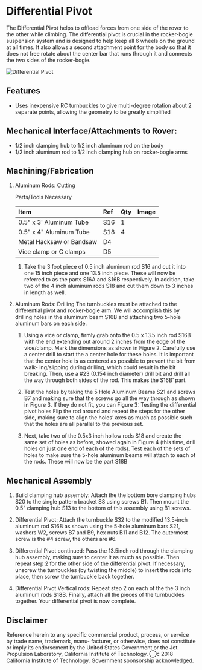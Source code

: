 # Differential Pivot
The Differential Pivot helps to offload forces from one side of the rover to the other while climbing. The differential pivot is crucial in the rocker-bogie suspension system and is designed to help keep all 6 wheels on the ground at all times. It also allows a second attachment point for the body so that it does not free rotate about the center bar that runs through it and connects the two sides of the rocker-bogie.

![Differential Pivot](Latex%20Docs/Pictures/Differential%20Pivot.PNG)

## Features
  * Uses inexpensive RC turnbuckles to give multi-degree rotation about 2 separate points, allowing the geometry to be greatly simplified

## Mechanical Interface/Attachments to Rover:
  * 1/2 inch clamping hub to 1/2 inch aluminum rod on the body
  * 1/2 inch aluminum rod to 1/2 inch clamping hub on rocker-bogie arms

## Machining/Fabrication

1. Aluminum Rods: Cutting

    Parts/Tools Necessary

    | Item | Ref | Qty | Image |
    | :--- | :-- | :-- | :---: |
    | 0.5" x 3' Aluminum Tube | S16 | 1 | |
    | 0.5" x 4" Aluminum Tube | S18 | 4 | |
    | Metal Hacksaw or Bandsaw | D4 |   | |
    | Vice clamp or C clamps | D5 | | |

    1. Take the 3 foot piece of 0.5 inch aluminum rod S16 and cut it into one 15 inch piece and one 13.5 inch piece. These will now be referred to as the parts S16A and S16B respectively. In addition, take two of the 4 inch aluminum rods S18 and cut them down to 3 inches in length as well.


2. Aluminum Rods: Drilling
    The turnbuckles must be attached to the differential pivot and rocker-bogie arm. We will accomplish this by drilling holes in the aluminum beam S16B and attaching two 5-hole aluminum bars on each side.
    1. Using a vice or clamp, firmly grab onto the 0.5 x 13.5 inch rod S16B with the end extending out around 2 inches from the edge of the vice/clamp. Mark the dimensions as shown in Figure 2. Carefully use a center drill to start the a center hole for these holes. It is important that the center hole is as centered as possible to prevent the bit from walk- ing/slipping during drilling, which could result in the bit breaking. Then, use a #23 (0.154 inch diameter) drill bit and drill all the way through both sides of the rod. This makes the S16B’ part.

    2. Test the holes by taking the 5 Hole Aluminum Beams S21 and screws B7 and making sure that the screws go all the way through as shown in Figure 3. If they do not fit, you can Figure 3: Testing the differential pivot holes Flip the rod around and repeat the steps for the other side, making sure to align the holes’ axes as much as possible such that the holes are all parallel to the previous set.

    3. Next, take two of the 0.5x3 inch hollow rods S18 and create the same set of holes as before, showed again in Figure 4 (this time, drill holes on just one end of each of the rods). Test each of the sets of holes to make sure the 5-hole aluminum beams will attach to each of the rods. These will now be the part S18B



## Mechanical Assembly

1. Build clamping hub assembly: Attach the the bottom bore clamping hubs S20 to the single pattern bracket S8 using screws B1. Then mount the 0.5” clamping hub S13 to the bottom of this assembly using B1 screws.

2. Differential Pivot: Attach the turnbuckle S32 to the modified 13.5-inch aluminum rod S16B as shown using the 5-hole aluminum bars S21, washers W2, screws B7 and B9, hex nuts B11 and B12. The outermost screw is the #4 screw, the others are #6.

3. Differential Pivot continued: Pass the 13.5inch rod through the clamping hub assembly, making sure to center it as much as possible. Then repeat step 2 for the other side of the differential pivot. If necessary, unscrew the turnbuckles (by twisting the middle) to insert the rods into place, then screw the turnbuckle back together.

4. Differential Pivot Vertical rods: Repeat step 2 on each of the the 3 inch aluminum rods S18B. Finally, attach all the pieces of the turnbuckles together. Your differential pivot is now complete.

## Disclaimer

Reference herein to any specific commercial product, process, or service by trade name, trademark, manu- facturer, or otherwise, does not constitute or imply its endorsement by the United States Government or the Jet Propulsion Laboratory, California Institute of Technology. ⃝c 2018 California Institute of Technology. Government sponsorship acknowledged.
